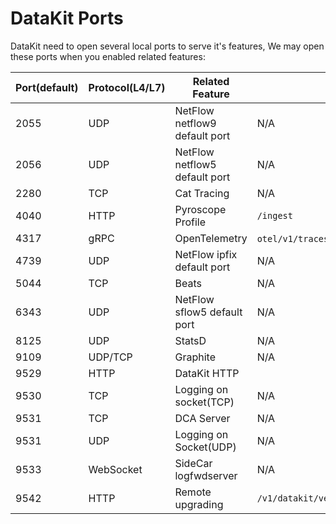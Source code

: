 # DataKit Ports

DataKit need to open several local ports to serve it's features, We may open these ports when you enabled related features:

| Port(default) | Protocol(L4/L7) | Related Feature                | Default route                             |
| ---           | ---             | ---                            |-------------------------------------------|
| 2055          | UDP             | NetFlow netflow9 default port  | N/A                                       |
| 2056          | UDP             | NetFlow netflow5 default port  | N/A                                       |
| 2280          | TCP             | Cat Tracing                    | N/A                                       |
| 4040          | HTTP            | Pyroscope Profile              | `/ingest`                                 |
| 4317          | gRPC            | OpenTelemetry                  | `otel/v1/traces`,`otel/v1/metrics`        |
| 4739          | UDP             | NetFlow ipfix default port     | N/A                                       |
| 5044          | TCP             | Beats                          | N/A                                       |
| 6343          | UDP             | NetFlow sflow5 default port    | N/A                                       |
| 8125          | UDP             | StatsD                         | N/A                                       |
| 9109          | UDP/TCP         | Graphite                       | N/A                                       |
| 9529          | HTTP            | DataKit HTTP                   |                                           |
| 9530          | TCP             | Logging on socket(TCP)         | N/A                                       |
| 9531          | TCP             | DCA Server                     | N/A                                       |
| 9531          | UDP             | Logging on Socket(UDP)         | N/A                                       |
| 9533          | WebSocket       | SideCar logfwdserver           | N/A                                       |
| 9542          | HTTP            | Remote upgrading               | `/v1/datakit/version,/v1/datakit/upgrade` |
